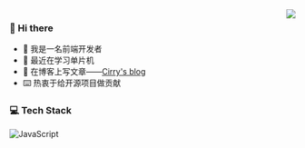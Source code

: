 <img align="right" src="https://github-readme-stats.vercel.app/api?username=cirry&show_icons=true&theme=dark&hide_border=false&include_all_commits=true&count_private=true" />


### 👋 Hi there 

- 🍒 我是一名前端开发者
- 🌱 最近在学习单片机
- 📖 在博客上写文章——[Cirry's blog](https://cirry.cn)
- ⌨️ 热衷于给开源项目做贡献

### 💻  Tech Stack 

![JavaScript](https://img.shields.io/badge/javascript-%23323330.svg?style=for-the-badge&logo=javascript&logoColor=%23F7DF1E)

